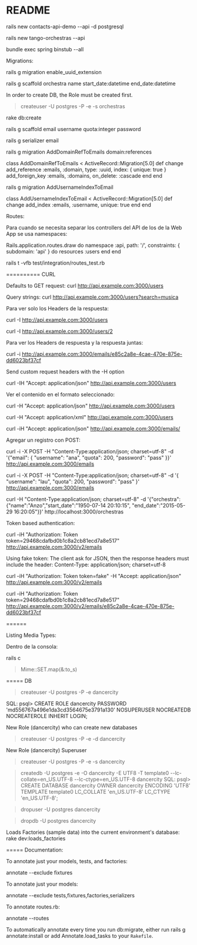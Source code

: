 # README

rails new contacts-api-demo --api -d postgresql

rails new tango-orchestras --api

bundle exec spring binstub --all


Migrations:

rails g migration enable_uuid_extension

rails g scaffold orchestra name start_date:datetime end_date:datetime

In order to create DB, the Role must be created first.
> createuser -U postgres -P -e -s orchestras

rake db:create

rails g scaffold email username quota:integer password

rails g serializer email


rails g migration AddDomainRefToEmails domain:references

class AddDomainRefToEmails < ActiveRecord::Migration[5.0]
  def change
    add_reference :emails, :domain, type: :uuid, index: { unique: true }
    add_foreign_key :emails, :domains, on_delete: :cascade
  end
end


rails g migration AddUsernameIndexToEmail

class AddUsernameIndexToEmail < ActiveRecord::Migration[5.0]
  def change
    add_index :emails, :username, unique: true
  end
end






Routes:

Para cuando se necesita separar los controllers del API de los de la Web App se usa namespaces:

Rails.application.routes.draw do
  namespace :api, path: '/', constraints: { subdomain: 'api' } do
    resources :users
  end
end


rails t -vfb test/integration/routes_test.rb





==========
CURL

Defaults to GET request:
curl http://api.example.com:3000/users

Query strings:
curl http://api.example.com:3000/users?search=musica



Para ver solo los Headers de la respuesta:

curl -I http://api.example.com:3000/users

curl -I http://api.example.com:3000/users/2



Para ver los Headers de respuesta y la respuesta juntas:

curl -i http://api.example.com:3000/emails/e85c2a8e-4cae-470e-875e-dd6023bf37cf


Send custom request headers with the -H option

curl -IH "Accept: application/json" http://api.example.com:3000/users



Ver el contenido en el formato seleccionado:

curl -H "Accept: application/json" http://api.example.com:3000/users

curl -H "Accept: application/xml" http://api.example.com:3000/users

curl -iH "Accept: application/json" http://api.example.com:3000/emails/



Agregar un registro con POST:

curl -i -X POST -H "Content-Type:application/json; charset=utf-8" -d '{"email": { "username": "ana", "quota": 200, "password": "pass" }}' http://api.example.com:3000/emails

curl -i -X POST -H "Content-Type:application/json; charset=utf-8" -d '{ "username": "lau", "quota": 200, "password": "pass" }' http://api.example.com:3000/emails

curl -H "Content-Type:application/json; charset=utf-8" -d '{"orchestra": {"name":"Anzo","start_date":"1950-07-14 20:10:15", "end_date":"2015-05-29 16:20:05"}}' http://localhost:3000/orchestras



Token based authentication:

curl -iH "Authorization: Token token=29468cdafbd0b1c8a2cb81ecd7a8e517" http://api.example.com:3000/v2/emails

Using fake token:
The client ask for JSON, then the response headers must include the header: Content-Type: application/json; charset=utf-8

curl -iH "Authorization: Token token=fake" -H "Accept: application/json" http://api.example.com:3000/v2/emails

curl -iH "Authorization: Token token=29468cdafbd0b1c8a2cb81ecd7a8e517" http://api.example.com:3000/v2/emails/e85c2a8e-4cae-470e-875e-dd6023bf37cf

======

Listing Media Types:

Dentro de la consola:

rails c

>Mime::SET.map(&:to_s)



===== DB


> createuser -U postgres -P -e dancercity

SQL:
psql> CREATE ROLE dancercity PASSWORD 'md556767a496e1da3cd3564675e3791a130' NOSUPERUSER NOCREATEDB NOCREATEROLE INHERIT LOGIN;


New Role (dancercity) who can create new databases

> createuser -U postgres -P -e -d dancercity


New Role (dancercity) Superuser

> createuser -U postgres -P -e -s dancercity



> createdb -U postgres -e -O dancercity -E UTF8 -T template0 --lc-collate=en_US.UTF-8 --lc-ctype=en_US.UTF-8 dancercity
SQL:
psql> CREATE DATABASE dancercity OWNER dancercity ENCODING 'UTF8' TEMPLATE template0 LC_COLLATE 'en_US.UTF-8' LC_CTYPE 'en_US.UTF-8';


>dropuser -U postgres dancercity

>dropdb -U postgres dancercity


Loads Factories (sample data) into the current environment's database:
rake dev:loads_factories

=====
Documentation:

To annotate just your models, tests, and factories:

annotate --exclude fixtures

To annotate just your models:

annotate --exclude tests,fixtures,factories,serializers

To annotate routes.rb:

annotate --routes

To automatically annotate every time you run db:migrate, either run rails g annotate:install or add Annotate.load_tasks to your `Rakefile`.

